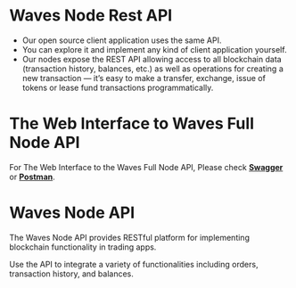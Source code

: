 # Waves Node Rest API

* Our open source client application uses the same API.
* You can explore it and implement any kind of client application yourself.
* Our nodes expose the REST API allowing access to all blockchain data \(transaction history, balances, etc.\) as well as operations for creating a new transaction — it’s easy to make a transfer, exchange, issue of tokens or lease fund transactions programmatically.

# The Web Interface to Waves Full Node API

For The Web Interface to the Waves Full Node API, Please check [**Swagger**](http://nodes.wavesplatform.com/api-docs/index.html) or [**Postman**](https://documenter.getpostman.com/view/2733299/waves-full-node/RVnWiKZJ).

# Waves Node API

The Waves Node API provides RESTful platform for implementing blockchain functionality in trading apps.

Use the API to integrate a variety of functionalities including orders, transaction history, and balances.

# 



